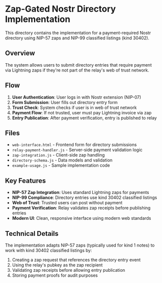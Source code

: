 # Zap-Gated Nostr Directory Implementation

This directory contains the implementation for a payment-required Nostr directory using NIP-57 zaps and NIP-99 classified listings (kind 30402).

## Overview

The system allows users to submit directory entries that require payment via Lightning zaps if they're not part of the relay's web of trust network.

## Flow

1. **User Authentication**: User logs in with Nostr extension (NIP-07)
2. **Form Submission**: User fills out directory entry form
3. **Trust Check**: System checks if user is in web of trust network
4. **Payment Flow**: If not trusted, user must pay Lightning invoice via zap
5. **Entry Publication**: After payment verification, entry is published to relay

## Files

- `web-interface.html` - Frontend form for directory submissions
- `relay-payment-handler.js` - Server-side payment validation logic
- `zap-integration.js` - Client-side zap handling
- `directory-schema.js` - Data models and validation
- `example-usage.js` - Sample implementation code

## Key Features

- **NIP-57 Zap Integration**: Uses standard Lightning zaps for payments
- **NIP-99 Compliance**: Directory entries use kind 30402 classified listings
- **Web of Trust**: Trusted users can post without payment
- **Payment Verification**: Relay validates zap receipts before publishing entries
- **Modern UI**: Clean, responsive interface using modern web standards

## Technical Details

The implementation adapts NIP-57 zaps (typically used for kind 1 notes) to work with kind 30402 classified listings by:

1. Creating a zap request that references the directory entry event
2. Using the relay's pubkey as the zap recipient
3. Validating zap receipts before allowing entry publication
4. Storing payment proofs for audit purposes
